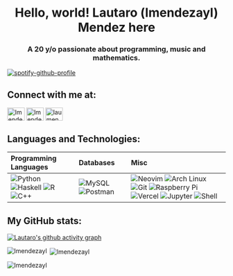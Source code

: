 <h1 align="center">Hello, world! Lautaro (lmendezayl) Mendez here</h1>
<h3 align="center">A 20 y/o passionate about programming, music and mathematics. </h3>

[![spotify-github-profile](https://spotify-github-profile.vercel.app/api/view?uid=roguesir360&cover_image=true&theme=natemoo-re&show_offline=false&background_color=121212&interchange=false&bar_color=53b14f&bar_color_cover=false)](https://github.com/kittinan/spotify-github-profile)

## Connect with me at: 
<p align="left">
<a href="https://linkedin.com/in/lautaro-mendez-ayala" target="blank"><img align="center" src="https://raw.githubusercontent.com/rahuldkjain/github-profile-readme-generator/master/src/images/icons/Social/linked-in-alt.svg" alt="lmendezayl" height="30" width="40" /></a>
<a href="https://stackoverflow.com/users/15786259/lmendezayala" target="blank"><img align="center" src="https://raw.githubusercontent.com/rahuldkjain/github-profile-readme-generator/master/src/images/icons/Social/stack-overflow.svg" alt="lmendezayl" height="30" width="40" /></a>
<a href="https://instagram.com/laumendezay" target="blank"><img align="center" src="https://raw.githubusercontent.com/rahuldkjain/github-profile-readme-generator/master/src/images/icons/Social/instagram.svg" alt="laumendezay" height="30" width="40" /></a>
</p>

## Languages and Technologies:
| Programming Languages | Databases | Misc |
| :--- | :--- | :--- |
|![Python](https://img.shields.io/badge/-python-3776AB?style=for-the-badge&logo=python&logoColor=white)  ![Haskell](https://img.shields.io/badge/-Haskell-purple?style=for-the-badge&logo=haskell&logoColor=white)  ![R](https://img.shields.io/badge/-R-grey?style=for-the-badge&logo=R&logoColor=white) ![C++](https://img.shields.io/badge/-C++-darkblue?style=for-the-badge&logo=C%2B%2B&logoColor=white) | ![MySQL](https://img.shields.io/badge/mysql-%2300f.svg?style=for-the-badge&logo=mysql&logoColor=white) ![Postman](https://img.shields.io/badge/postman-orange.svg?&style=for-the-badge&logo=postman&logoColor=white) | ![Neovim](https://img.shields.io/badge/-Neovim-darkgreen?style=for-the-badge&logo=neovim&logoColor=white)  ![Arch Linux](https://img.shields.io/badge/-Arch_Linux-1793D1?style=for-the-badge&logo=arch-linux&logoColor=white) ![Git](https://img.shields.io/badge/-Git-E44C30?style=for-the-badge&logo=git&logoColor=white) ![Raspberry Pi](https://img.shields.io/badge/-Raspberry_Pi-A22846?style=for-the-badge&logo=Raspberry%20Pi&logoColor=white) ![Vercel](https://img.shields.io/badge/vercel-%23000000.svg?style=for-the-badge&logo=vercel&logoColor=white) ![Jupyter](https://img.shields.io/badge/jupyter-orange.svg?style=for-the-badge&logo=jupyter&logoColor=white)    ![Shell](https://img.shields.io/badge/-Shell-black?style=for-the-badge&logo=gnu-bash&logoColor=white) |

## My GitHub stats:
[![Lautaro's github activity graph](https://github-readme-activity-graph.vercel.app/graph?username=lmendezayl&theme=react-dark)](https://github.com/ashutosh00710/github-readme-activity-graph)
<p><img align="left" src="https://github-readme-stats.vercel.app/api/top-langs?username=lmendezayl&show_icons=true&locale=en&layout=compact&theme=city_lights" alt="lmendezayl" /></p>
<p>&nbsp;<img align="center" src="https://github-readme-stats.vercel.app/api?username=lmendezayl&show_icons=true&locale=en&theme=city_lights" alt="lmendezayl" /></p>
<p><img align="center" src="https://github-readme-streak-stats.herokuapp.com/?user=lmendezayl&theme=city-lights" alt="lmendezayl" /></p>
